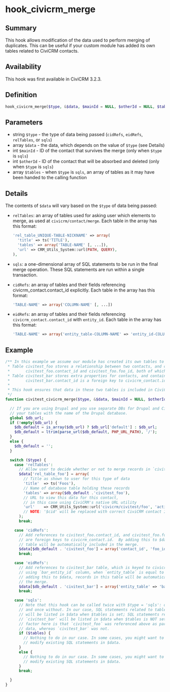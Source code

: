# hook_civicrm_merge

## Summary

This hook allows modification of the data used to perform merging of
duplicates. This can be useful if your custom module has added its own
tables related to CiviCRM contacts.

## Availability

This hook was first available in CiviCRM 3.2.3.

## Definition

```php
hook_civicrm_merge($type, &$data, $mainId = NULL, $otherId = NULL, $tables = NULL)
```

## Parameters

-   string `$type` - the type of data being passed
    (`cidRefs`, `eidRefs`, `relTables`, or `sqls`)
-   array `$data` - the data, which depends on the value of `$type` (see Details)
-   int `$mainId` - ID of the contact that survives the merge (only
    when `$type` is `sqls`)
-   int `$otherId` - ID of the contact that will be absorbed and
    deleted (only when `$type` is `sqls`)
-   array `$tables` - when `$type` is `sqls`, an array of tables as it may have
    been handed to the calling function

## Details

The contents of `$data` will vary based on the `$type` of data being
passed:

-   `relTables`:
    an array of tables used for asking user which elements to merge,
    as used at `civicrm/contact/merge`.  Each table in the array has
    this format:

    ```php
    'rel_table_UNIQUE-TABLE-NICKNAME' => array(
      'title' => ts('TITLE'),
      'tables' => array('TABLE-NAME' [, ...]),
      'url' => CRM_Utils_System::url(PATH, QUERY),
    ),
    ```

-   `sqls`:
    a one-dimensional array of SQL statements to be run in the final
    merge operation.  These SQL statements are run within a single transaction.

-   `cidRefs`:
    an array of tables and their fields referencing
    civicrm_contact.contact_id explicitly.  Each table in the array has this format:

    ```php
    'TABLE-NAME' => array('COLUMN-NAME' [, ...])
    ```

-   `eidRefs`:
    an array of tables and their fields referencing
    `civicrm_contact.contact_id` with `entity_id`.  Each table in the array has this format:

    ```php
    'TABLE-NAME' => array('entity_table-COLUMN-NAME' => 'entity_id-COLUMN-NAME')
    ```

## Example

```php
/** In this example we assume our module has created its own tables to store extra data on CiviCRM contacts:
 * Table civitest_foo stores a relationship between two contacts, and contains the two relevant columns:
 *       civitest_foo.contact_id and civitest_foo.foo_id, both of which are foreign keys to civicrm_contact.id
 * Table civitest_bar stores extra properties for contacts, and contains one relevant column:
 *       civitest_bar.contact_id is a foreign key to civicrm_contact.id
 *
 * This hook ensures that data in these two tables is included in CiviCRM merge operations.
 */
function civitest_civicrm_merge($type, &$data, $mainId = NULL, $otherId = NULL, $tables = NULL) {

  // If you are using Drupal and you use separate DBs for Drupal and CiviCRM, use the following to prefix
  // your tables with the name of the Drupal database.
  global $db_url;
  if (!empty($db_url) {
    $db_default = is_array($db_url) ? $db_url['default'] : $db_url;
    $db_default = ltrim(parse_url($db_default, PHP_URL_PATH), '/');
  }
  else {
    $db_default = '';
  }

  switch ($type) {
    case 'relTables':
      // Allow user to decide whether or not to merge records in `civitest_foo` table
      $data['rel_table_foo'] = array(
        // Title as shown to user for this type of data
        'title'  => ts('Foos'),                 
        // Name of database table holding these records
        'tables' => array($db_default .'civitest_foo'),      
        // URL to view this data for this contact,
        // in this case using CiviCRM's native URL utility
        'url'    => CRM_Utils_System::url('civicrm/civitest/foo', 'action=browse&cid=$cid'),
        // NOTE: '$cid' will be replaced with correct CiviCRM contact ID.
      );
      break;

    case 'cidRefs':
      // Add references to civitest_foo.contact_id, and civitest_foo.foo_id, both of which
      // are foreign keys to civicrm_contact.id.  By adding this to $data, records in this
      // table will be automatically included in the merge.
      $data[$db_default . 'civitest_foo'] = array('contact_id', 'foo_id');
      break;

    case 'eidRefs':
      // Add references to civitest_bar table, which is keyed to civicrm_contact.id
      // using `bar_entity_id` column, when `entity_table` is equal to 'civicrm_contact'. By
      // adding this to $data, records in this table will be automatically included in
      // the merge.
      $data[$db_default . 'civitest_bar'] = array('entity_table' => 'bar_entity_id');
      break;

    case 'sqls':
      // Note that this hook can be called twice with $type = 'sqls': once with $tables
      // and once without. In our case, SQL statements related to table `civitest_foo`
      // will be listed in $data when $tables is set; SQL statements related to table
      // `civitest_bar` will be listed in $data when $tables is NOT set.  The deciding
      // factor here is that `civitest_foo` was referenced above as part of the 'relTables'
      // data, whereas `civitest_bar` was not.
      if ($tables) {
        // Nothing to do in our case. In some cases, you might want to find and
        // modify existing SQL statements in $data.
      }
      else {
        // Nothing to do in our case. In some cases, you might want to find and
        // modify existing SQL statements in $data.
      }
      break;

  }
}
```
